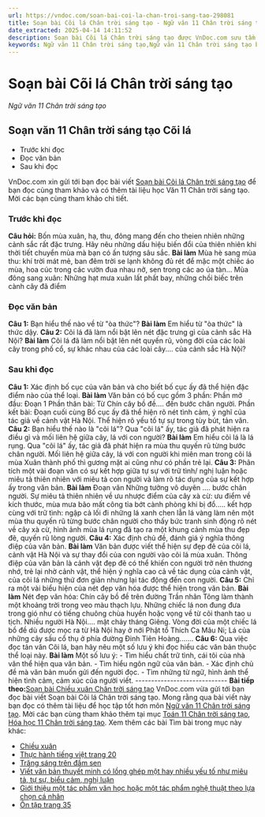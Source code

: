 ```yaml
---
url: https://vndoc.com/soan-bai-coi-la-chan-troi-sang-tao-298081
title: Soạn bài Cõi lá Chân trời sáng tạo - Ngữ văn 11 Chân trời sáng tạo - VnDoc.com
date_extracted: 2025-04-14 14:11:52
description: Soạn bài Cõi lá Chân trời sáng tạo được VnDoc.com sưu tầm và xin gửi tới bạn đọc. Mời bạn đọc cùng tham khảo để có thêm tài liệu Soạn văn 11 Chân trời sáng tạo nhé.
keywords: Ngữ văn 11 Chân trời sáng tạo,Ngữ văn 11 Chân trời sáng tạo bài Cõi lá,Soạn văn 11 Chân trời sáng tạo,văn 11 Chân trời sáng tạo,soạn văn 11 Chân trời,ngữ văn 11 Chân trời,Soạn bài Cõi lá Chân trời sáng tạo,Soạn bài Cõi lá,Soạn văn Cõi lá,cõi lá
---
```


# Soạn bài Cõi lá Chân trời sáng tạo
 _Ngữ văn 11 Chân trời sáng tạo_
## Soạn văn 11 Chân trời sáng tạo Cõi lá
  * Trước khi đọc
  * Đọc văn bản
  * Sau khi đọc

VnDoc.com xin gửi tới bạn đọc bài viết [Soạn bài Cõi lá Chân trời sáng tạo](<https://vndoc.com/soan-bai-coi-la-chan-troi-sang-tao-298081>) để bạn đọc cùng tham khảo và có thêm tài liệu học Văn 11 Chân trời sáng tạo. Mời các bạn cùng tham khảo chi tiết.
### Trước khi đọc
**Câu hỏi:** Bốn mùa xuân, hạ, thu, đông mang đến cho theien nhiên những cảnh sắc rất đặc trưng. Hãy nêu những dấu hiệu biến đổi của thiên nhiên khi thời tiết chuyển mùa mà bạn có ấn tượng sâu sắc.
**Bài làm**
Mùa hè sang mùa thu: khí trời mát mẻ, ban đêm trời se lạnh không đủ rét để mặc một chiếc áo mùa, hoa cúc trong các vườn đua nhau nở, sen trong các ao úa tàn…
Mùa đông sang xuân: Những hạt mưa xuân lất phất bay, những chồi biếc trên cành cây đã điểm
### Đọc văn bản
**Câu 1:** Bạn hiểu thế nào về từ "òa thức"?
**Bài làm**
Em hiểu từ "òa thức" là thức dậy.
**Câu 2:** Cõi lá đã làm nổi bật lên nét đặc trưng gì của cảnh sắc Hà Nội?
**Bài làm**
Cõi lá đã làm nổi bật lên nét quyến rũ, vòng đời của các loài cây trong phố cổ, sự khác nhau của các loài cây.... của cảnh sắc Hà Nội?
### Sau khi đọc
**Câu 1:** Xác định bố cục của văn bản và cho biết bố cục ấy đã thể hiện đặc điểm nào của thể loại.
**Bài làm**
Văn bản có bố cục gồm 3 phần:
Phần mở đầu: Đoạn 1
Phần thân bài: Từ Chín cây bồ đề.... đến bước chân người.
Phần kết bài: Đoạn cuối cùng
Bố cục ấy đã thể hiện rõ nét tình cảm, ý nghĩ của tác giả về cảnh vật Hà Nội. Thể hiện rõ yếu tố tự sự trong tùy bút, tản văn.
**Câu 2:** Bạn hiểu thế nào là "cõi lá"? Qua "cõi lá" ấy, tác giả đã phát hiện ra điều gì và mối liên hệ giữa cây, lá với con người?
**Bài làm**
Em hiểu cõi lá là lá rụng. Qua "cõi lá" ấy, tác giả đã phát hiện ra mùa thu quyến rũ từng bước chân người. Mối liên hệ giữa cây, lá với con người khi miên man trong cõi lá mùa Xuân thành phố thì gương mặt ai cũng như có phần trẻ lại.
**Câu 3:** Phân tích một vài đoạn văn có sự kết hợp giữa tự sự với trữ tình/ nghị luận hoặc miêu tả thiên nhiên với miêu tả con người và làm rõ tác dụng của sự kết hợp ấy trong văn bản.
**Bài làm**
Đoạn văn Những tưởng vô duyên .... bước chân người. Sự miêu tả thiên nhiên về ưu nhược điểm của cây xà cừ: ưu điểm về kích thước, mùa mưa bão mất công tỉa bớt cành phòng khi bị đổ..... kết hợp cùng với trữ tình: ngập cả lối đi những lá xanh chen lẫn lá vàng làm nên một mùa thu quyến rũ từng bước chân người cho thấy bức tranh sinh động rõ nét về cây xà cừ, hình ảnh mùa lá rụng đã tạo ra một khung cảnh mùa thu đẹp đẽ, quyến rũ lòng người.
**Câu 4:** Xác định chủ đề, đánh giá ý nghĩa thông điệp của văn bản.
**Bài làm**
Văn bản được viết thể hiện sự đẹp đẽ của cõi lá, cảnh vật Hà Nội và sự thay đổi của con người vào cõi lá mùa xuân. Thông điệp của văn bản là cảnh vật đẹp đẽ có thể khiến con người trở nên thương nhớ, trẻ lại nhờ cảnh vật, thể hiện ý nghĩa cao cả về tác dụng của cảnh vật, của cõi lá những thứ đơn giản nhưng lại tác động đến con người.
**Câu 5:** Chỉ ra một vài biểu hiện của nét đẹp văn hóa được thể hiện trong văn bản.
**Bài làm**
Nét đẹp văn hóa: Chín cây bồ đề trên đường Trần nhân Tông làm thành một khoảng trời trong veo màu thạch lựu. Những chiếc lá non đung đưa trong gió như có tiếng chuông chùa huyền hoặc vọng về từ cõi thanh tao u tịch. Nhiều người Hà Nội.... mật chảy tháng Giêng. Vòng đời của một chiếc lá bồ đề dù được mọc ra từ Hà Nội hay ở nới Phật tổ Thích Ca Mâu Ni; Lá của những cây sấu cổ thụ ở phía đường Đinh Tiên Hoàng.......
**Câu 6:** Qua việc đọc tản văn Cõi lá, bạn hãy nêu một số lưu ý khi đọc hiểu các văn bản thuộc thể loại này.
**Bài làm**
Một số lưu ý:
\- Tìm hiểu chất trữ tình, cái tôi của nhà văn thể hiện qua văn bản.
\- Tìm hiểu ngôn ngữ của văn bản.
\- Xác định chủ đề mà văn bản muốn gửi đến người đọc.
\- Tìm những từ ngữ, hình ảnh thể hiện tình cảm, cảm xúc của người viết.
\-----------------------------
**Bài tiếp theo:**[Soạn bài Chiều xuân Chân trời sáng tạo](<https://vndoc.com/soan-bai-chieu-xuan-chan-troi-sang-tao-298083>)
VnDoc.com vừa gửi tới bạn đọc bài viết Soạn bài Cõi lá Chân trời sáng tạo. Mong rằng qua bài viết này bạn đọc có thêm tài liệu để học tập tốt hơn môn [Ngữ văn 11 Chân trời sáng tạo](<https://vndoc.com/ngu-van-11-chan-troi-sang-tao>). Mời các bạn cùng tham khảo thêm tại mục [Toán 11 Chân trời sáng tạo](<https://vndoc.com/toan-11-chan-troi-sang-tao>), [Hóa học 11 Chân trời sáng tạo](<https://vndoc.com/hoa-hoc-11-chan-troi-sang-tao>).
Xem thêm các bài Tìm bài trong mục này khác:
  * [Chiều xuân](</soan-bai-chieu-xuan-chan-troi-sang-tao-298083>)
  * [Thực hành tiếng việt trang 20](</soan-bai-thuc-hanh-tieng-viet-trang-20-chan-troi-sang-tao-298084>)
  * [Trăng sáng trên đầm sen](</soan-bai-trang-sang-tren-dam-sen-chan-troi-sang-tao-298085>)
  * [Viết văn bản thuyết minh có lồng ghép một hay nhiều yếu tố như miêu tả, tự sự, biểu cảm, nghị luận](</soan-bai-viet-van-ban-thuyet-minh-co-long-ghep-mot-hay-nhieu-yeu-to-chan-troi-sang-tao-298087>)
  * [Giới thiệu một tác phẩm văn học hoặc một tác phẩm nghệ thuật theo lựa chọn cá nhân](</soan-bai-gioi-thieu-mot-tac-pham-van-hoc-hoac-mot-tac-pham-nghe-thuat-chan-troi-sang-tao-298088>)
  * [Ôn tập trang 35](</soan-bai-on-tap-trang-35-chan-troi-sang-tao-298091>)

